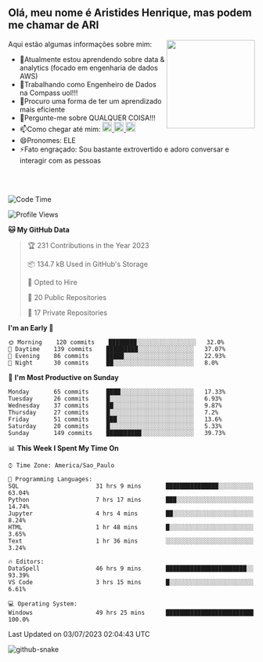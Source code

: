 ## Olá, meu nome é Aristides Henrique, mas podem me chamar de ARI

<div >
Aqui estão algumas informações sobre mim:<img align="right" height="180em" src="https://user-images.githubusercontent.com/97318481/177042589-45d62122-82a9-4a32-b3a7-87b322825b2f.png">
</div>

- 🌱Atualmente estou aprendendo sobre data & analytics (focado em engenharia de dados AWS)
- 👯Trabalhando como Engenheiro de Dados na Compass uol!!!
- 🤔Procuro uma forma de ter um aprendizado mais eficiente
- 💬Pergunte-me sobre QUALQUER COISA!!!
- 📫Como chegar até mim:
  <a href="https://www.instagram.com/aryhenry/" target="_blank">
  <img src="https://img.shields.io/badge/-Instagram-%23E4405F?style=for-the-badge&logo=instagram&logoColor=black" height="20px">
  </a>
  <a href="https://www.linkedin.com/in/aristides-henrique/" target="_blank">
  <img src="https://img.shields.io/badge/-LinkedIn-%230077B5?style=for-the-badge&logo=linkedin&logoColor=black" height="20px">
  </a> 
  <a href="mailto:arihenriqueuna@gmail.com">
  <img src="https://img.shields.io/badge/-Gmail-%23333?style=for-the-badge&logo=gmail&logoColor=white" height="20px">
  </a>
- 😄Pronomes: ELE
- ⚡Fato engraçado: Sou bastante extrovertido e adoro conversar e interagir com as pessoas
<br/>
<br/>


<!--START_SECTION:waka-->
![Code Time](http://img.shields.io/badge/Code%20Time-916%20hrs%2011%20mins-blue)

![Profile Views](http://img.shields.io/badge/Profile%20Views-23-blue)

**🐱 My GitHub Data** 

> 🏆 231 Contributions in the Year 2023
 > 
> 📦 134.7 kB Used in GitHub's Storage 
 > 
> 💼 Opted to Hire
 > 
> 📜 20 Public Repositories 
 > 
> 🔑 17 Private Repositories  
 > 
**I'm an Early 🐤** 

```text
🌞 Morning    120 commits    ████████░░░░░░░░░░░░░░░░░   32.0% 
🌇 Daytime    139 commits    █████████░░░░░░░░░░░░░░░░   37.07% 
🌃 Evening    86 commits     █████░░░░░░░░░░░░░░░░░░░░   22.93% 
🌙 Night      30 commits     ██░░░░░░░░░░░░░░░░░░░░░░░   8.0%

```
📅 **I'm Most Productive on Sunday** 

```text
Monday       65 commits     ████░░░░░░░░░░░░░░░░░░░░░   17.33% 
Tuesday      26 commits     █░░░░░░░░░░░░░░░░░░░░░░░░   6.93% 
Wednesday    37 commits     ██░░░░░░░░░░░░░░░░░░░░░░░   9.87% 
Thursday     27 commits     █░░░░░░░░░░░░░░░░░░░░░░░░   7.2% 
Friday       51 commits     ███░░░░░░░░░░░░░░░░░░░░░░   13.6% 
Saturday     20 commits     █░░░░░░░░░░░░░░░░░░░░░░░░   5.33% 
Sunday       149 commits    ██████████░░░░░░░░░░░░░░░   39.73%

```


📊 **This Week I Spent My Time On** 

```text
⌚︎ Time Zone: America/Sao_Paulo

💬 Programming Languages: 
SQL                      31 hrs 9 mins       ███████████████░░░░░░░░░░   63.04% 
Python                   7 hrs 17 mins       ███░░░░░░░░░░░░░░░░░░░░░░   14.74% 
Jupyter                  4 hrs 4 mins        ██░░░░░░░░░░░░░░░░░░░░░░░   8.24% 
HTML                     1 hr 48 mins        █░░░░░░░░░░░░░░░░░░░░░░░░   3.65% 
Text                     1 hr 36 mins        ░░░░░░░░░░░░░░░░░░░░░░░░░   3.24%

🔥 Editors: 
DataSpell                46 hrs 9 mins       ███████████████████████░░   93.39% 
VS Code                  3 hrs 15 mins       █░░░░░░░░░░░░░░░░░░░░░░░░   6.61%

💻 Operating System: 
Windows                  49 hrs 25 mins      █████████████████████████   100.0%

```


 Last Updated on 03/07/2023 02:04:43 UTC
<!--END_SECTION:waka-->

<img alt="github-snake" src="https://github.com/AriHenrique/AriHenrique/blob/output/github-contribution-grid-snake-dark.svg" />

